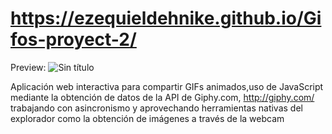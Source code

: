 # https://ezequieldehnike.github.io/Gifos-proyect-2/

Preview:
![Sin título](https://user-images.githubusercontent.com/80302600/147601653-e216322c-9164-4fd9-ae4f-19f86ffb3a93.png)

Aplicación web interactiva para compartir GIFs animados,uso de JavaScript mediante la obtención de datos de la API de Giphy.com, http://giphy.com/ trabajando con asincronismo y aprovechando herramientas nativas del explorador como la obtención de imágenes a través de la webcam

